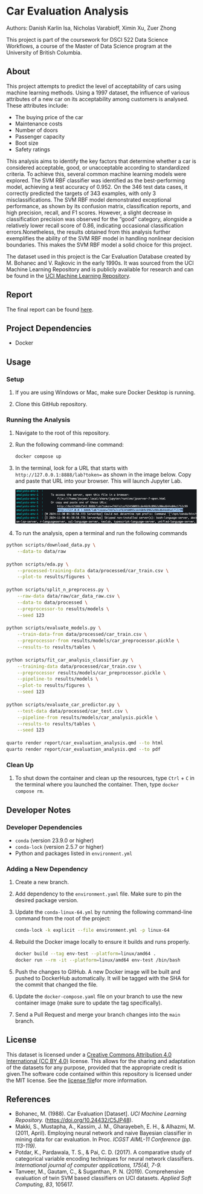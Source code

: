 # Car Evaluation Analysis

Authors: Danish Karlin Isa, Nicholas Varabioff, Ximin Xu, Zuer Zhong

This project is part of the coursework for DSCI 522 Data Science Workflows, a course of the Master of Data Science program at the University of British Columbia.

## About

This project attempts to predict the level of acceptability of cars using machine learning methods.
Using a 1997 dataset, the influence of various attributes of a new car on its acceptability among customers is analysed.
These attributes include:

* The buying price of the car
* Maintenance costs
* Number of doors
* Passenger capacity
* Boot size
* Safety ratings

This analysis aims to identify the key factors that determine whether a car is considered acceptable, good, or unacceptable according to standardized criteria. To achieve this, several common machine learning models were explored. The SVM RBF classifier was identified as the best-performing model, achieving a test accuracy of 0.952. On the 346 test data cases, it correctly predicted the targets of 343 examples, with only 3 misclassifications. The SVM RBF model demonstrated exceptional performance, as shown by its confusion matrix, classification reports, and high precision, recall, and F1 scores. However, a slight decrease in classification precision was observed for the “good” category, alongside a relatively lower recall score of 0.86, indicating occasional classification errors.Nonetheless, the results obtained from this analysis further exemplifies the ability of the SVM RBF model in handling nonlinear decision boundaries. This makes the SVM RBF model a solid choice for this project. 

The dataset used in this project is the Car Evaluation Database created by M. Bohanec and V. Rajkovic in the early 1990s. 
It was sourced from the UCI Machine Learning Repository and is publicly available for research and can be found in the [UCI Machine Learning Repository](https://archive.ics.uci.edu/dataset/19/car+evaluation).

## Report

The final report can be found [here](https://ubc-mds.github.io/Car_Evaluation_Analysis/report/car_evaluation_analysis.html).

## Project Dependencies

* Docker

## Usage

### Setup

1. If you are using Windows or Mac, make sure Docker Desktop is running.

2. Clone this GitHub repository.

### Running the Analysis

1. Navigate to the root of this repository.

2. Run the following command-line command:

    ```bash
    docker compose up
    ```

3. In the terminal, look for a URL that starts with `http://127.0.0.1:8888/lab?token=` as shown in the image below. Copy and paste that URL into your browser. This will launch Jupyter Lab.

    ![jupyter-container-web-app-launch-url](./img/jupyter-container-web-app-launch-url.png)

4. To run the analysis, open a terminal and run the following commands

```bash
python scripts/download_data.py \
    --data-to data/raw

python scripts/eda.py \
    --processed-training-data data/processed/car_train.csv \
    --plot-to results/figures \

python scripts/split_n_preprocess.py \
    --raw-data data/raw/car_data_raw.csv \
    --data-to data/processed \
    --preprocessor-to results/models \
    --seed 123

python scripts/evaluate_models.py \
    --train-data-from data/processed/car_train.csv \
    --preprocessor-from results/models/car_preprocessor.pickle \
    --results-to results/tables \

python scripts/fit_car_analysis_classifier.py \
    --training-data data/processed/car_train.csv \
    --preprocessor results/models/car_preprocessor.pickle \
    --pipeline-to results/models \
    --plot-to results/figures \
    --seed 123 

python scripts/evaluate_car_predictor.py \
    --test-data data/processed/car_test.csv \
    --pipeline-from results/models/car_analysis.pickle \
    --results-to results/tables \
    --seed 123 

quarto render report/car_evaluation_analysis.qmd --to html
quarto render report/car_evaluation_analysis.qmd --to pdf
```

### Clean Up

1. To shut down the container and clean up the resources, type `Ctrl` + `C` in the terminal where you launched the container. Then, type `docker compose rm`.

## Developer Notes

### Developer Dependencies

* `conda` (version 23.9.0 or higher)
* `conda-lock` (version 2.5.7 or higher)
* Python and packages listed in `environment.yml`

### Adding a New Dependency

1. Create a new branch.

2. Add dependency to the `environment.yaml` file. Make sure to pin the desired package version.

3. Update the `conda-linux-64.yml` by running the following command-line command from the root of the project:

    ```bash
    conda-lock -k explicit --file environment.yml -p linux-64
    ```

4. Rebuild the Docker image locally to ensure it builds and runs properly.

    ```bash
    docker build --tag env-test --platform=linux/amd64 .
    docker run --rm -it --platform=linux/amd64 env-test /bin/bash
    ```

5. Push the changes to GitHub. A new Docker image will be built and pushed to DockerHub automatically. It will be tagged with the SHA for the commit that changed the file.

6. Update the `docker-compose.yaml` file on your branch to use the new container image (make sure to update the tag specifically).

7. Send a Pull Request and merge your branch changes into the `main` branch.

## License

This dataset is licensed under a [Creative Commons Attribution 4.0 International (CC BY 4.0)](https://creativecommons.org/licenses/by/4.0/legalcode) license. This allows for the sharing and adaptation of the datasets for any purpose, provided that the appropriate credit is given.The software code contained within this repository is licensed under the MIT license. See the [license file](https://github.com/UBC-MDS/Car_Evaluation_Analysis/blob/main/LICENSE)for more information.

## References

* Bohanec, M. (1988). Car Evaluation [Dataset]. _UCI Machine Learning Repository._ (https://doi.org/10.24432/C5JP48).
* Makki, S., Mustapha, A., Kassim, J. M., Gharayebeh, E. H., & Alhazmi, M. (2011, April). Employing neural network and naive Bayesian classifier in mining data for car evaluation. In Proc. _ICGST AIML-11 Conference (pp. 113-119)._
* Potdar, K., Pardawala, T. S., & Pai, C. D. (2017). A comparative study of categorical variable encoding techniques for neural network classifiers. _International journal of computer applications, 175(4), 7-9._
* Tanveer, M., Gautam, C., & Suganthan, P. N. (2019). Comprehensive evaluation of twin SVM based classifiers on UCI datasets. _Applied Soft Computing, 83_, 105617.
